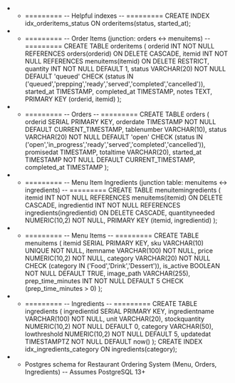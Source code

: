 - - =========
-- Helpful indexes
-- =========
CREATE INDEX idx_orderitems_status ON orderitems(status, started_at);
- - =========
-- Order Items (junction: orders ↔ menuitems)
-- =========
CREATE TABLE orderitems (
orderid INT NOT NULL REFERENCES orders(orderid) ON DELETE CASCADE,
itemid INT NOT NULL REFERENCES menuitems(itemid) ON DELETE RESTRICT,
quantity INT NOT NULL DEFAULT 1,
status VARCHAR(20) NOT NULL DEFAULT 'queued'
CHECK (status IN ('queued','prepping','ready','served','completed','cancelled')),
started_at TIMESTAMP,
completed_at TIMESTAMP,
notes TEXT,
PRIMARY KEY (orderid, itemid)
);
- - =========
-- Orders
-- =========
CREATE TABLE orders (
orderid SERIAL PRIMARY KEY,
orderdate TIMESTAMP NOT NULL DEFAULT CURRENT_TIMESTAMP,
tablenumber VARCHAR(10),
status VARCHAR(20) NOT NULL DEFAULT 'open'
CHECK (status IN ('open','in_progress','ready','served','completed','cancelled')),
promisedat TIMESTAMP,
totaltime VARCHAR(20),
started_at TIMESTAMP NOT NULL DEFAULT CURRENT_TIMESTAMP,
completed_at TIMESTAMP
);
- - =========
-- Menu Item Ingredients (junction table: menuitems ↔ ingredients)
-- =========
CREATE TABLE menuitemingredients (
itemid INT NOT NULL REFERENCES menuitems(itemid) ON DELETE CASCADE,
ingredientid INT NOT NULL REFERENCES ingredients(ingredientid) ON DELETE CASCADE,
quantityneeded NUMERIC(10,2) NOT NULL,
PRIMARY KEY (itemid, ingredientid)
);
- - =========
-- Menu Items
-- =========
CREATE TABLE menuitems (
itemid SERIAL PRIMARY KEY,
sku VARCHAR(10) UNIQUE NOT NULL,
itemname VARCHAR(100) NOT NULL,
price NUMERIC(10,2) NOT NULL,
category VARCHAR(20) NOT NULL CHECK (category IN ('Food','Drink','Dessert')),
is_active BOOLEAN NOT NULL DEFAULT TRUE,
image_path VARCHAR(255),
prep_time_minutes INT NOT NULL DEFAULT 5 CHECK (prep_time_minutes > 0)
);
- - =========
-- Ingredients
-- =========
CREATE TABLE ingredients (
ingredientid SERIAL PRIMARY KEY,
ingredientname VARCHAR(100) NOT NULL,
unit VARCHAR(20),
stockquantity NUMERIC(10,2) NOT NULL DEFAULT 0,
category VARCHAR(50),
lowthreshold NUMERIC(10,2) NOT NULL DEFAULT 5,
updatedat TIMESTAMPTZ NOT NULL DEFAULT now()
);
CREATE INDEX idx_ingredients_category ON ingredients(category);
- - Postgres schema for Restaurant Ordering System (Menu, Orders, Ingredients)
-- Assumes PostgreSQL 13+